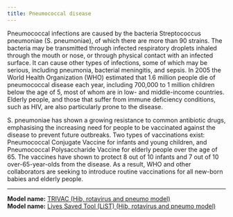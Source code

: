 ```yaml
---
title: Pneumococcal disease
---
```


Pneumococcal infections are caused by the bacteria Streptococcus pneumoniae (S. pneumoniae), of which there are more than 90 strains. The bacteria may be transmitted through infected respiratory droplets inhaled through the mouth or nose, or through physical contact with an infected surface. It can cause other types of infections, some of which may be serious, including pneumonia, bacterial meningitis, and sepsis. In 2005 the World Health Organization (WHO) estimated that 1.6 million people die of pneumococcal disease each year, including 700,000 to 1 million children below the age of 5, most of whom are in low- and middle-income countries. Elderly people, and those that suffer from immune deficiency conditions, such as HIV, are also particularly prone to the disease. 

S. pneumoniae has shown a growing resistance to common antibiotic drugs, emphasising the increasing need for people to be vaccinated against the disease to prevent future outbreaks. Two types of vaccinations exist: Pneumococcal Conjugate Vaccine for infants and young children, and Pneumococcal Polysaccharide Vaccine for elderly people over the age of 65. The vaccines have shown to protect 8 out of 10 infants and 7 out of 10 over-65-year-olds from the disease. As a result, WHO and other collaborators are seeking to introduce routine vaccinations for all new-born babies and elderly people.

---

**Model name:**  [TRIVAC (Hib, rotavirus and pneumo model)](/models/hib)  
**Model name:**  [Lives Saved Tool (LiST) (Hib, rotavirus and pneumo model)](/models/hib#jhu)  
